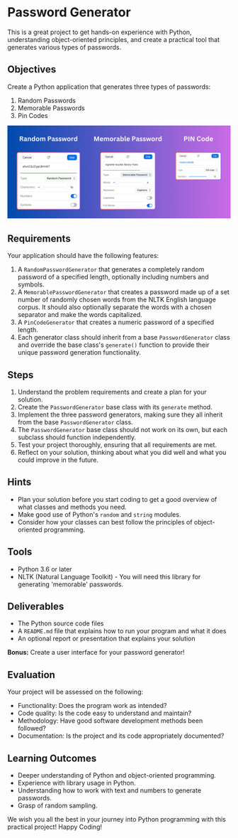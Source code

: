 # Password Generator

This is a great project to get hands-on experience with Python, understanding object-oriented principles, and create a practical tool that generates various types of passwords.

## Objectives

Create a Python application that generates three types of passwords:

1. Random Passwords
2. Memorable Passwords
3. Pin Codes

<img src="./images/password-types.png" width="800">

## Requirements

Your application should have the following features:

1. A `RandomPasswordGenerator` that generates a completely random password of a specified length, optionally including numbers and symbols.
2. A `MemorablePasswordGenerator` that creates a password made up of a set number of randomly chosen words from the NLTK English language corpus. It should also optionally separate the words with a chosen separator and make the words capitalized.
3. A `PinCodeGenerator` that creates a numeric password of a specified length.
4. Each generator class should inherit from a base `PasswordGenerator` class and override the base class's `generate()` function to provide their unique password generation functionality.

## Steps

1. Understand the problem requirements and create a plan for your solution.
2. Create the `PasswordGenerator` base class with its `generate` method.
3. Implement the three password generators, making sure they all inherit from the base `PasswordGenerator` class.
4. The `PasswordGenerator` base class should not work on its own, but each subclass should function independently.
5. Test your project thoroughly, ensuring that all requirements are met.
6. Reflect on your solution, thinking about what you did well and what you could improve in the future.

## Hints

- Plan your solution before you start coding to get a good overview of what classes and methods you need.
- Make good use of Python's `random` and `string` modules.
- Consider how your classes can best follow the principles of object-oriented programming.

## Tools

- Python 3.6 or later
- NLTK (Natural Language Toolkit) - You will need this library for generating 'memorable' passwords.

## Deliverables

- The Python source code files
- A `README.md` file that explains how to run your program and what it does
- An optional report or presentation that explains your solution

**Bonus:** Create a user interface for your password generator!

## Evaluation

Your project will be assessed on the following:

- Functionality: Does the program work as intended?
- Code quality: Is the code easy to understand and maintain?
- Methodology: Have good software development methods been followed?
- Documentation: Is the project and its code appropriately documented?

## Learning Outcomes

- Deeper understanding of Python and object-oriented programming.
- Experience with library usage in Python.
- Understanding how to work with text and numbers to generate passwords.
- Grasp of random sampling.

We wish you all the best in your journey into Python programming with this practical project! Happy Coding!